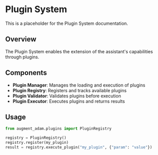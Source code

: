
# Plugin System

This is a placeholder for the Plugin System documentation.

## Overview

The Plugin System enables the extension of the assistant's capabilities through plugins.

## Components

- **Plugin Manager**: Manages the loading and execution of plugins
- **Plugin Registry**: Registers and tracks available plugins
- **Plugin Validator**: Validates plugins before execution
- **Plugin Executor**: Executes plugins and returns results

## Usage

```python
from augment_adam.plugins import PluginRegistry

registry = PluginRegistry()
registry.register(my_plugin)
result = registry.execute_plugin("my_plugin", {"param": "value"})
```
